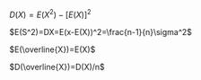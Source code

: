 $D(X)=E\left(X^2\right)-[E(X)]^2$

$E(S^2)=DX=E(x-E(X))^2=\frac{n-1}{n}\sigma^2$

$E(\overline{X})=E(X)$

$D(\overline{X})=D(X)/n$

